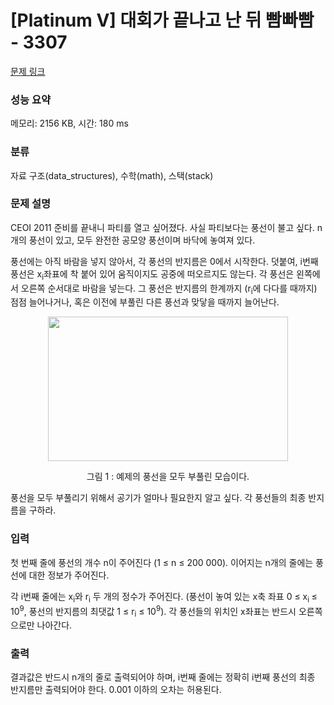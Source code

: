 # [Platinum V] 대회가 끝나고 난 뒤 빰빠빰 - 3307 

[문제 링크](https://www.acmicpc.net/problem/3307) 

### 성능 요약

메모리: 2156 KB, 시간: 180 ms

### 분류

자료 구조(data_structures), 수학(math), 스택(stack)

### 문제 설명

<p>CEOI 2011 준비를 끝내니 파티를 열고 싶어졌다. 사실 파티보다는 풍선이 불고 싶다. n개의 풍선이 있고, 모두 완전한 공모양 풍선이며 바닥에 놓여져 있다.</p>

<p>풍선에는 아직 바람을 넣지 않아서, 각 풍선의 반지름은 0에서 시작한다. 덧붙여, i번째 풍선은 x<sub>i</sub>좌표에 착 붙어 있어 움직이지도 공중에 떠오르지도 않는다. 각 풍선은 왼쪽에서 오른쪽 순서대로 바람을 넣는다. 그 풍선은 반지름의 한계까지 (r<sub>i</sub>에 다다를 때까지) 점점 늘어나거나, 혹은 이전에 부풀린 다른 풍선과 맞닿을 때까지 늘어난다.</p>

<p style="text-align: center;"><img alt="" src="https://onlinejudgeimages.s3-ap-northeast-1.amazonaws.com/problem/3307/1.png" style="height:231px; opacity:0.9; text-align:center; width:384px"></p>

<p style="text-align: center;">그림 1 : 예제의 풍선을 모두 부풀린 모습이다.</p>

<p>풍선을 모두 부풀리기 위해서 공기가 얼마나 필요한지 알고 싶다. 각 풍선들의 최종 반지름을 구하라.</p>

### 입력 

 <p>첫 번째 줄에 풍선의 개수 n이 주어진다 (1 ≤ n ≤ 200 000).  이어지는 n개의 줄에는 풍선에 대한 정보가 주어진다. </p>

<p>각 i번째 줄에는 x<sub>i</sub>와  r<sub>i</sub> 두 개의 정수가 주어진다. (풍선이 놓여 있는 x축 좌표 0 ≤ x<sub>i </sub>≤ 10<sup>9</sup>,  풍선의 반지름의 최댓값 1 ≤ r<sub>i</sub> ≤ 10<sup>9</sup>). 각 풍선들의 위치인 x좌표는 반드시 오른쪽으로만 나아간다.</p>

### 출력 

 <p>결과값은 반드시 n개의 줄로 출력되어야 하며, i번째 줄에는 정확히 i번째 풍선의 최종 반지름만 출력되어야 한다. 0.001 이하의 오차는 허용된다.</p>

